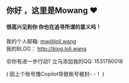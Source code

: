## 你好 ，这里是Mowang ❤
#### 很高兴见到你 你也在追寻所谓的意义吗！

我的个人邮箱: mw@loli.wang   
我的BLOG： http://blog.loli.wang   

😡你有进一步行动? 立马添加我的QQ: 1531780018

( 因上个账号撸Copilot导致账号被封- -！ )
<!---
itmowang/itmowang is a ✨ special ✨ repository because its `README.md` (this file) appears on your GitHub profile.
You can click the Preview link to take a look at your changes.
--->
